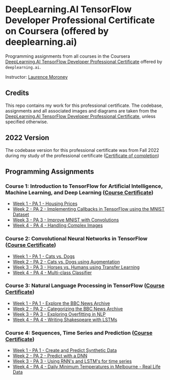 # DeepLearning.AI TensorFlow Developer Professional Certificate on Coursera (offered by deeplearning.ai)

Programming assignments from all courses in the Coursera [DeepLearning.AI TensorFlow Developer Professional Certificate](https://www.coursera.org/professional-certificates/tensorflow-in-practice) offered by `deeplearning.ai`.

Instructor: [Laurence Moroney](https://laurencemoroney.com/about.html)

## Credits

This repo contains my work for this professional certificate. The codebase, assignments and all associated images and diagrams are taken from the [DeepLearning.AI TensorFlow Developer Professional Certificate](https://www.coursera.org/professional-certificates/tensorflow-in-practice), unless specified otherwise.

## 2022 Version

The codebase version for this professional certificate was from Fall 2022 during my study of the professional certificate ([Certificate of completion](https://github.com/MeguSmurfy/tensorflow-developer-certificate-coursera/blob/main/Specialization%20Certificate.pdf))

## Programming Assignments

### Course 1: Introduction to TensorFlow for Artificial Intelligence, Machine Learning, and Deep Learning ([Course Certificate](https://github.com/MeguSmurfy/tensorflow-developer-certificate-coursera/blob/main/C1%20-%20TensorFlow%20Introduction%20-%20Artificial%20Intelligence%2C%20Machine%20Learning%2C%20Deep%20Learning/C1.pdf))

  - [Week 1 - PA 1 - Housing Prices]()
  - [Week 2 - PA 2 - Implementing Callbacks in TensorFlow using the MNIST Dataset]()
  - [Week 3 - PA 3 - Improve MNIST with Convolutions]()
  - [Week 4 - PA 4 - Handling Complex Images]()

### Course 2: Convolutional Neural Networks in TensorFlow ([Course Certificate](https://github.com/MeguSmurfy/tensorflow-developer-certificate-coursera/blob/main/C2%20-%20Convolutional%20Neural%20Networks%20in%20TensorFlow/C2%20Certificate.pdf))

  - [Week 1 - PA 1 - Cats vs. Dogs]()
  - [Week 2 - PA 2 - Cats vs. Dogs using Augmentation]()
  - [Week 3 - PA 3 - Horses vs. Humans using Transfer Learning]()
  - [Week 4 - PA 4 - Multi-class Classifier]()

### Course 3: Natural Language Processing in TensorFlow ([Course Certificate](https://github.com/MeguSmurfy/tensorflow-developer-certificate-coursera/blob/main/C3%20-%20Natural%20Language%20Processing%20in%20TensorFlow/C3%20Certificate.pdf))

  - [Week 1 - PA 1 - Explore the BBC News Archive]()
  - [Week 2 - PA 2 - Categorizing the BBC News Archive]()
  - [Week 3 - PA 3 - Exploring Overfitting in NLP]()
  - [Week 4 - PA 4 - Writing Shakespeare with LSTMs]()
  
### Course 4: Sequences, Time Series and Prediction ([Course Certificate](https://github.com/MeguSmurfy/tensorflow-developer-certificate-coursera/blob/main/C4%20-%20Sequence%2C%20Time%20Series%20and%20Prediction/C4%20Certificate.pdf))

  - [Week 1 - PA 1 - Create and Predict Synthetic Data]()
  - [Week 2 - PA 2 - Predict with a DNN]()
  - [Week 3 - PA 3 - Using RNN's and LSTM's for time series]()
  - [Week 4 - PA 4 - Daily Minimum Temperatures in Melbourne - Real Life Data]()

  
